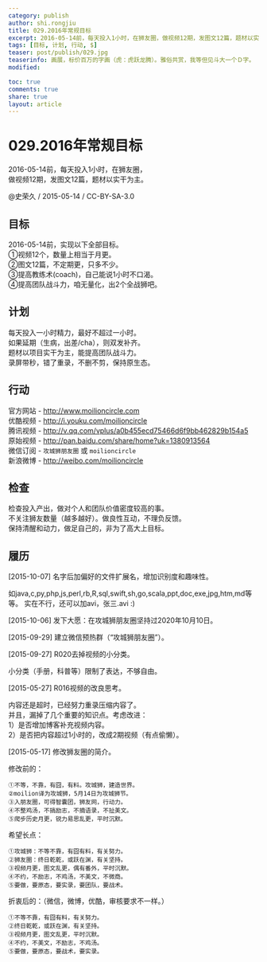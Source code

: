 ```yaml
---
category: publish
author: shi.rongjiu
title: 029.2016年常规目标
excerpt: 2016-05-14前，每天投入1小时，在狮友圈，做视频12期，发图文12篇，题材以实干为主。
tags: [目标, 计划, 行动, $]
teaser: post/publish/029.jpg
teaserinfo: 画展，标价百万的字画（虎：虎跃龙腾）。雅俗共赏，我等但见斗大一个Ｄ字。
modified:

toc: true
comments: true
share: true
layout: article
---
```


# 029.2016年常规目标

2016-05-14前，每天投入1小时，在狮友圈，  
做视频12期，发图文12篇，题材以实干为主。

@史荣久 / 2015-05-14 / CC-BY-SA-3.0

## 目标

2016-05-14前，实现以下全部目标。  
①视频12个，数量上相当于月更。  
②图文12篇，不定期更，只多不少。  
③提高教练术(coach)，自己能说1小时不口渴。  
④提高团队战斗力，咱无量化，出2个全战狮吧。

## 计划

每天投入一小时精力，最好不超过一小时。  
如果延期（生病，出差/cha），则双发补齐。  
题材以项目实干为主，能提高团队战斗力。  
录屏带秒，错了重录，不删不剪，保持原生态。

## 行动

官方网站 - http://www.moilioncircle.com  
优酷视频 - http://i.youku.com/moilioncircle  
腾讯视频 - http://v.qq.com/vplus/a0b455ecd75466d6f9bb462829b154a5  
原始视频 - http://pan.baidu.com/share/home?uk=1380913564  
微信订阅 - `攻城狮朋友圈` 或 `moilioncircle`  
新浪微博 - http://weibo.com/moilioncircle  

## 检查

检查投入产出，做对个人和团队价值密度较高的事。  
不关注狮友数量（越多越好）。做良性互动，不理负反馈。  
保持清醒和动力，做足自己的，非为了高大上目标。

## 履历

[2015-10-07] 名字后加偏好的文件扩展名，增加识别度和趣味性。

如java,c,py,php,js,perl,rb,R,sql,swift,sh,go,scala,ppt,doc,exe,jpg,htm,md等等。
实在不行，还可以加avi，张三.avi :)

[2015-10-06] 发下大愿：在攻城狮朋友圈坚持过2020年10月10日。

[2015-09-29] 建立微信预热群（“攻城狮朋友圈”）。  

[2015-09-27] R020去掉视频的小分类。  

小分类（手册，科普等）限制了表达，不够自由。

[2015-05-27] R016视频的改良思考。  

内容还是超时，已经努力重录压缩内容了。  
并且，漏掉了几个重要的知识点。考虑改进：  
1）是否增加博客补充视频内容。  
2）是否把内容超过1小时的，改成2期视频（有点偷懒）。  

[2015-05-17] 修改狮友圈的简介。

修改前的：

    ①不等，不靠，有囧，有料。攻城狮，建造世界。
    ②moilion译为攻城狮，5月14日为攻城狮节。
    ③入朋友圈，可得智囊团，狮友网，行动力。
    ④不整鸡汤，不搞励志，不摘语录，不扯美文。
    ⑤爬步历史月更，锐力易思乱更，平时沉默。

希望长点：

    ①攻城狮：不等不靠，有囧有料，有关努力。
    ②狮友圈：终日乾乾，或跃在渊，有关坚持。
    ③视频月更，图文乱更，偶有番外，平时沉默。
    ④不约，不励志，不鸡汤，不美文，不微商。
    ⑤要做，要原态，要实录，要团队，要战术。

折衷后的：（微信，微博，优酷，审核要求不一样。）

    ①不等不靠，有囧有料，有关努力。
    ②终日乾乾，或跃在渊，有关坚持。
    ③视频月更，图文乱更，平时沉默。
    ④不约，不美文，不励志，不鸡汤。
    ⑤要做，要原态，要战术，要实录。
